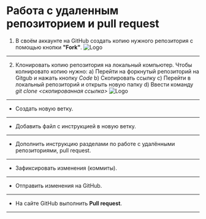 # Работа с удаленным репозиторием и **pull request**
1. В своём аккаунте на GitHub создать копию нужного репозитория с помощью кнопки **"Fork"**.
![Logo](fork.png)
---
2. Клонировать копию репозитория на локальный компьютер.
Чтобы колнировато копию нужно:
a) Перейти на форкнутый репозиторий на Gitgub и нажать кнопку *Code* 
b) Скопировать ссылку
с) Перейти в локальный репозиторий и открыть новую папку
d) Ввести команду *git clone <скопированная ссылка>*
![Logo](code.png)
---
* Создать новую ветку.
---
* Добавить файл с инструкцией в новую ветку.
---
* Дополнить инструкцию разделами по работе с удалёнными репозиториями, pull request.
---
* Зафиксировать изменения (коммиты).
---
* Отправить изменения на GitHub.
---
* На сайте GitHub выполнить **Pull request**.
---
